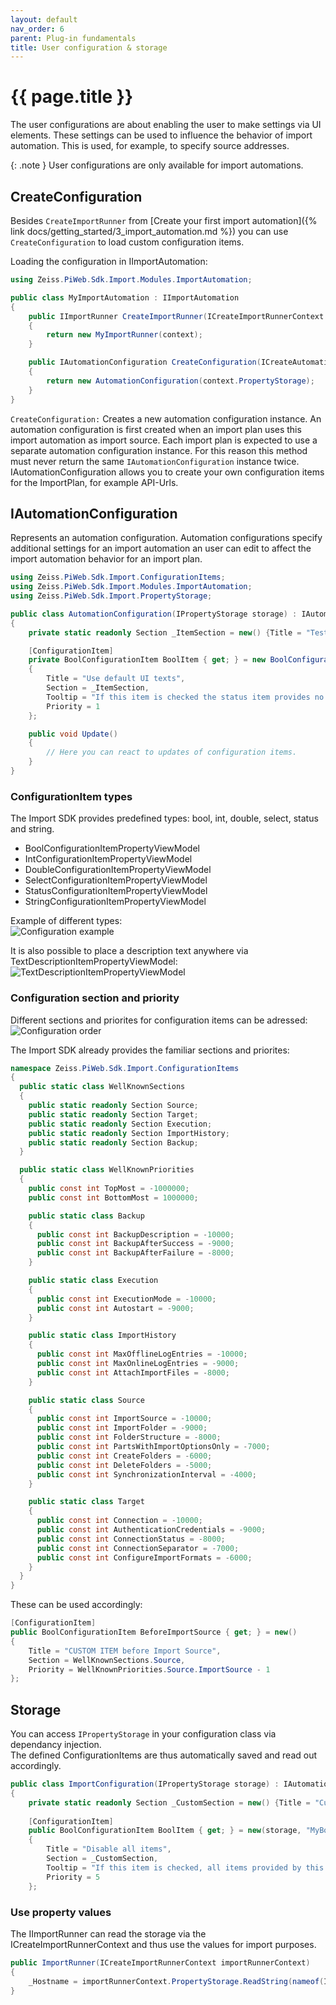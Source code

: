 ```yaml
---
layout: default
nav_order: 6
parent: Plug-in fundamentals
title: User configuration & storage
---
```


<!---
Ziele:
- aufzeigen, wie Auto Importer UI um Konfigurationselemente erweitert werden kann und wie Einstellungen gespeichert werden

Inhalt:
- mitgelieferte Elemente beschreiben
- auf Beispiel-Plug-in verweisen
- Storage bzw. Speicherung der Einstellungen erklären
--->

# {{ page.title }}

The user configurations are about enabling the user to make settings via UI elements. These settings can be used to influence the behavior of import automation. This is used, for example, to specify source addresses.

{: .note }
User configurations are only available for import automations.

## CreateConfiguration
Besides `CreateImportRunner` from [Create your first import automation]({% link docs/getting_started/3_import_automation.md %}) you can use `CreateConfiguration` to load custom configuration items.

Loading the configuration in IImportAutomation:
```c#
using Zeiss.PiWeb.Sdk.Import.Modules.ImportAutomation;

public class MyImportAutomation : IImportAutomation
{
    public IImportRunner CreateImportRunner(ICreateImportRunnerContext context)
    {
        return new MyImportRunner(context);
    }

    public IAutomationConfiguration CreateConfiguration(ICreateAutomationConfigurationContext context)
    {
        return new AutomationConfiguration(context.PropertyStorage);
    }
}
```

`CreateConfiguration:` Creates a new automation configuration instance. An automation configuration is first created when an import plan uses this import automation as import source. Each import plan is expected to use a separate automation configuration instance. For this reason this method must never return the same `IAutomationConfiguration` instance twice.\
IAutomationConfiguration allows you to create your own configuration items for the ImportPlan, for example API-Urls.

## IAutomationConfiguration
Represents an automation configuration. Automation configurations specify additional settings for an import automation an user can edit to affect the import automation behavior for an import plan.

```c#
using Zeiss.PiWeb.Sdk.Import.ConfigurationItems;
using Zeiss.PiWeb.Sdk.Import.Modules.ImportAutomation;
using Zeiss.PiWeb.Sdk.Import.PropertyStorage;

public class AutomationConfiguration(IPropertyStorage storage) : IAutomationConfiguration
{
    private static readonly Section _ItemSection = new() {Title = "Test section", Priority = 0};

    [ConfigurationItem]
    private BoolConfigurationItem BoolItem { get; } = new BoolConfigurationItem(storage, "BoolDisable", true)
    {
        Title = "Use default UI texts",
        Section = _ItemSection,
        Tooltip = "If this item is checked the status item provides no text and the default text is used",
        Priority = 1
    };

    public void Update()
    {
        // Here you can react to updates of configuration items.
    }
}
```

### ConfigurationItem types
The Import SDK provides predefined types: bool, int, double, select, status and string.
* BoolConfigurationItemPropertyViewModel
* IntConfigurationItemPropertyViewModel
* DoubleConfigurationItemPropertyViewModel
* SelectConfigurationItemPropertyViewModel
* StatusConfigurationItemPropertyViewModel
* StringConfigurationItemPropertyViewModel

Example of different types:\
![Configuration example](../../assets/images/plugin_fundamentals/6_config_example.png "Configuration example")

It is also possible to place a description text anywhere via TextDescriptionItemPropertyViewModel:\
![TextDescriptionItemPropertyViewModel](../../assets/images/plugin_fundamentals/6_textitem.png "TextDescriptionItemPropertyViewModel")

### Configuration section and priority
Different sections and priorites for configuration items can be adressed:\
![Configuration order](../../assets/images/plugin_fundamentals/6_config_order.png "Configuration order")

The Import SDK already provides the familiar sections and priorites:
```c#
namespace Zeiss.PiWeb.Sdk.Import.ConfigurationItems
{
  public static class WellKnownSections
  {
    public static readonly Section Source;
    public static readonly Section Target;
    public static readonly Section Execution;
    public static readonly Section ImportHistory;
    public static readonly Section Backup;
  }

  public static class WellKnownPriorities
  {
    public const int TopMost = -1000000;
    public const int BottomMost = 1000000;

    public static class Backup
    {
      public const int BackupDescription = -10000;
      public const int BackupAfterSuccess = -9000;
      public const int BackupAfterFailure = -8000;
    }

    public static class Execution
    {
      public const int ExecutionMode = -10000;
      public const int Autostart = -9000;
    }

    public static class ImportHistory
    {
      public const int MaxOfflineLogEntries = -10000;
      public const int MaxOnlineLogEntries = -9000;
      public const int AttachImportFiles = -8000;
    }

    public static class Source
    {
      public const int ImportSource = -10000;
      public const int ImportFolder = -9000;
      public const int FolderStructure = -8000;
      public const int PartsWithImportOptionsOnly = -7000;
      public const int CreateFolders = -6000;
      public const int DeleteFolders = -5000;
      public const int SynchronizationInterval = -4000;
    }

    public static class Target
    {
      public const int Connection = -10000;
      public const int AuthenticationCredentials = -9000;
      public const int ConnectionStatus = -8000;
      public const int ConnectionSeparator = -7000;
      public const int ConfigureImportFormats = -6000;
    }
  }
}
```

These can be used accordingly:
```c#
[ConfigurationItem]
public BoolConfigurationItem BeforeImportSource { get; } = new()
{
    Title = "CUSTOM ITEM before Import Source",
    Section = WellKnownSections.Source,
    Priority = WellKnownPriorities.Source.ImportSource - 1
};
```

## Storage
You can access `IPropertyStorage` in your configuration class via dependancy injection.\
The defined ConfigurationItems are thus automatically saved and read out accordingly.

```c#
public class ImportConfiguration(IPropertyStorage storage) : IAutomationConfiguration
{
    private static readonly Section _CustomSection = new() {Title = "Custom section", Priority = 3};
    
    [ConfigurationItem]
    public BoolConfigurationItem BoolItem { get; } = new(storage, "MyBool", false)
    {
        Title = "Disable all items",
        Section = _CustomSection,
        Tooltip = "If this item is checked, all items provided by this plug-in are in readonly mode.",
        Priority = 5
    };
```

### Use property values
The IImportRunner can read the storage via the ICreateImportRunnerContext and thus use the values for import purposes.
```c#
public ImportRunner(ICreateImportRunnerContext importRunnerContext)
{
    _Hostname = importRunnerContext.PropertyStorage.ReadString(nameof(ImportConfiguration.Hostname));
}
```

<!---
**TODO Priority erklären, niedrig zu hoch**
--->